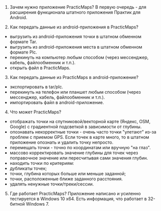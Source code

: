 1. Зачем нужно приложение PracticMaps?
В первую очередь - для расширения функционала штатного приложения Практик для Android.

2. Как передать данные из android-приложения в PracticMaps?
- выгрузить из android-приложения точки в штатном обменном формате Tar.
- выгрузить из android-приложения места в штатном обменном формате Plc.
- перекинуть на компьютер любым способом (через мессенджер, кабель, файлообменник и т.п.).
- открыть файл в PracticMaps.

3. Как передать данные из PracticMaps в android-приложение?
- экспортировать в tar/plc.
- перекинуть на телефон или планшет любым способом (через мессенджер, кабель, файлообменник и т.п.).
- импортировать файл в android-приложение.

4. Что может PracticMaps?
- отображать точки на спутниковой/векторной карте (Яндекс, OSM, Google) с градиентной подсветкой в зависимости от глубины.
- опознавать некорректные точки - очень часто точки "улетают" из-за проблем с приемом GPS. Если точек в карте много, то в штатном приложение опознать и удалить точку непросто.
- перемещать точки - точно по координатам или вручную "на глаз".
- массово корректировать значение глубины для точек через поправочное значение или пересчитывая сами значения глубин.
- находить точки по критериям:
- дубликаты точек;
- точки, глубина которых больше или меньше заданной;
- точки, расположенные ближе заданного расстояния.
- удалять ненужные точки/треки/сессии.

5. Где работает PracticMaps?
Приложение написано и усиленно тестируется в Windows 10 х64. Есть информация, что работает в 32-битной Windows 7.
